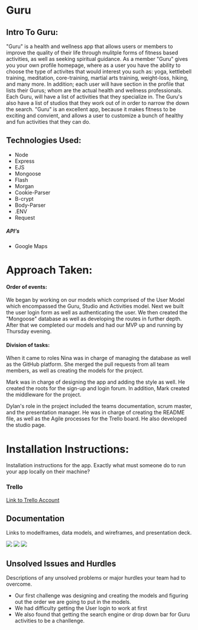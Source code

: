 <h1>Guru</h1>
<h2>Intro To Guru:</h2>
<p> "Guru" is a health and wellness app that allows users or members to improve the quality of their life through mulitple forms of fitness based activities, as well as seeking spiritual guidance.  As a member "Guru" gives you your own profile homepage, where as a user you have the ability to choose the type of activites that would interest you such as: yoga, kettlebell training, meditation, core-training, martial arts training, weight-loss, hiking, and many more.  In addition; each user will have section in the profile that lists their Gurus; whom are the actual health and wellness professionals.  Each Guru, will have a list of activities that they specialize in.  The Guru's also have a list of studios that they work out of in order to narrow the down the search.  "Guru" is an excellent app, because it makes fitness to be exciting and convient, and allows a user to customize a bunch of healthy and fun activities that they can do. </p>


<h2>Technologies Used:</h2>
<ul>
	<li> Node </li>
	<li> Express </li>
	<li> EJS </li>				
	<li> Mongoose</li>
	<li> Flash </li>
	<li> Morgan </li>
	<li> Cookie-Parser </li>
	<li> B-crypt </li>
	<li> Body-Parser</li>
	<li> .ENV</li>
	<li> Request </li>
</ul>
<h5> API's</h5>
<ul>
	<li>Google Maps</li>
</ul>

<h1> Approach Taken:</h1>
<h4> Order of events: </h4>
<p>We began by working on our models which comprised of the User Model which encompassed the Guru, Studio and Activities model.  Next we built the user login form as well as authenticating the user.  We then created the "Mongoose" database as well as developing the routes in further depth. After that we completed our models and had our MVP up and running by Thursday evening.  </p>

<h4> Division of tasks: </h4>
<p> When it came to roles Nina was in charge of managing the database as well as the GitHub platform. She merged the pull requests from all team members, as well as creating the models for the project.

Mark was in charge of designing the app and adding the style as well.  He created the roots for the sign-up and login forum. In addition, Mark created the middleware for the project. 

Dylan's role in the project included the teams documentation, scrum master, and the presentation manager. He was in charge of creating the README file, as well as the Agile processes for the  Trello board.  He also developed the studio page.</p>

<h1> Installation Instructions: </h1>
<p>Installation instructions for the app. Exactly what must someone do to run your app locally on their machine?</p>


<h3> Trello</h3>

<a href= "https://trello.com/b/nbQ36Wdo/guru-app">Link to Trello Account</a>

<h2> Documentation </h2>
<p>Links to modelframes, data models, and wireframes, and presentation deck. </p>

<image src="https://i.imgur.com/NagKbSB.png"/>

<image src="https://i.imgur.com/0QRonU3.png"/>

<image src="https://i.imgur.com/CNYIdJI.png"/>


<h2> Unsolved Issues and Hurdles </h2>

<p>Descriptions of any unsolved problems or major hurdles your team had to overcome.
<ul>
		<li>Our first challenge was designing and creating the models and figuring out the order we are going to put in the models. </li>
	<li> We had difficulty getting the User login to work at first</li>
	<li>We also found that getting the search engine or drop down bar for Guru activities to be a chanllenge. </li>
</ul>

